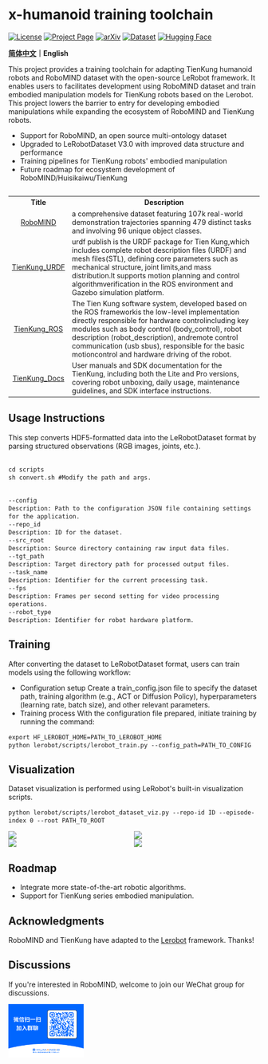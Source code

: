 
# x-humanoid training toolchain

[![License](https://img.shields.io/badge/License-Apache_2.0-yellow.svg)](https://opensource.org/licenses/Apache-2.0)
[![Project Page](https://img.shields.io/badge/Project%20Page-RoboMIND-blue.svg)](https://x-humanoid-robomind.github.io/)
[![arXiv](https://badgen.net/badge/icon/arXiv?icon=awesome&label&color=red&style=flat-square)](https://arxiv.org/abs/2412.13877)
[![Dataset](https://img.shields.io/badge/Dataset-flopsera-000000.svg)](http://open.flopsera.com/flopsera-open/data-details/RoboMIND)
[![Hugging Face](https://img.shields.io/badge/Hugging_Face-RoboMIND-000000.svg)](https://huggingface.co/datasets/x-humanoid-robomind/RoboMIND)

**[简体中文](./README_zh.md)｜English**


This project provides a training toolchain for adapting TienKung humanoid robots and RoboMIND dataset with the open-source LeRobot framework. It enables users to  facilitates development using RoboMIND dataset and train embodied manipulation models for TienKung robots based on the Lerobot. This project lowers the barrier to entry for developing embodied manipulations while expanding the ecosystem of RoboMIND and TienKung robots.

- Support for RoboMIND, an open source multi-ontology dataset
- Upgraded to LeRobotDataset V3.0 with improved data structure and performance
- Training pipelines for TienKung robots' embodied manipulation
- Future roadmap for ecosystem development of RoboMIND/Huisikaiwu/TienKung


<table><tbody>

<table class="table table-striped table-bordered table-vcenter"/>
    <tbody>
    <tr><th> Title </th> <th>Description</th>
    <tr>
       <td align="center" > <a href="https://github.com/x-humanoid-robomind/x-humanoid-robomind.github.io">RoboMIND</a></td>
        <td>  a comprehensive dataset featuring 107k real-world demonstration trajectories spanning 479 distinct tasks and involving 96 unique object classes.<br></a></td>
     <tr>
         <td align="center" > <a href="https://github.com/x-humanoid-robomind/TienKung_URDF">TienKung_URDF</a></td>
        <td>urdf publish is the URDF package for Tien Kung,which includes complete robot description files (URDF) and mesh files(STL), defining core parameters such as mechanical structure, joint limits,and mass distribution.lt supports motion planning and control algorithmverification in the ROS environment and Gazebo simulation platform.<br></a></td>
    </tr>
     <tr>
          <td align="center" > <a href="https://github.com/x-humanoid-robomind/TienKung_ROS">TienKung_ROS</a></td>
        <td>The Tien Kung software system, developed based on the ROS frameworkis the low-level implementation directly responsible for hardware controlincluding key modules such as body control (body_control), robot description (robot_description), andremote control communication (usb sbus), responsible for the basic motioncontrol and hardware driving of the robot.<br></a></td>
    </tr>
    <tr>
          <td align="center" > <a href="https://github.com/x-humanoid-robomind/TienKung_Docs">TienKung_Docs</a></td>
        <td> User manuals and SDK documentation for the TienKung, including both the Lite and Pro versions, covering robot unboxing, daily usage, maintenance guidelines, and SDK interface instructions.<br></a></td>
    </tr>
    </tr>
    </tbody>
</table>

## Usage Instructions

This step converts HDF5-formatted data into the LeRobotDataset format by parsing structured observations (RGB images, joints, etc.).

```

cd scripts
sh convert.sh #Modify the path and args. 

```

```

--config
Description: Path to the configuration JSON file containing settings for the application.
--repo_id
Description: ID for the dataset.
--src_root
Description: Source directory containing raw input data files.
--tgt_path
Description: Target directory path for processed output files.
--task_name
Description: Identifier for the current processing task.
--fps
Description: Frames per second setting for video processing operations.
--robot_type
Description: Identifier for robot hardware platform.

```
## Training
After converting the dataset to LeRobotDataset format, users can train models using the following workflow:
- Configuration setup
Create a train_config.json file to specify the dataset path, training algorithm (e.g., ACT or Diffusion Policy), hyperparameters (learning rate, batch size), and other relevant parameters.
- Training process
With the configuration file prepared, initiate training by running the command:

```
export HF_LEROBOT_HOME=PATH_TO_LEROBOT_HOME
python lerobot/scripts/lerobot_train.py --config_path=PATH_TO_CONFIG

```

## Visualization

Dataset visualization is performed using LeRobot's built-in visualization scripts.

```
python lerobot/scripts/lerobot_dataset_viz.py --repo-id ID --episode-index 0 --root PATH_TO_ROOT

```

<div style="display: flex;">
  <img src="./static/demo1.gif" width="300">
  <img src="./static/demo2.gif" width="300">
</div>
</div>

<div style="display: flex;">
  <img src="./static/demo3.gif" width="300">
  <img src="./static/demo4.gif" width="300">
</div>
</div>

## Roadmap
- Integrate more state-of-the-art robotic algorithms.
- Support for TienKung series embodied manipulation.

## Acknowledgments
RoboMIND and TienKung have adapted to the [Lerobot](https://github.com/huggingface/lerobot) framework. Thanks! 

##  Discussions 
If you're interested in RoboMIND, welcome to join our WeChat group for discussions.

<img src="./static/qrcode.png" border=0 width=30%>

